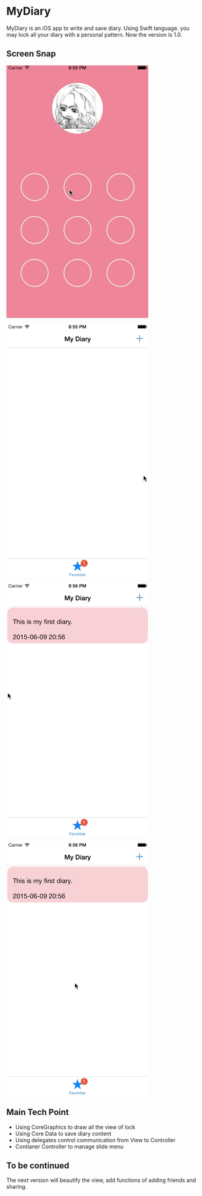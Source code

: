 # MyDiary
MyDiary is an iOS app to write and save diary. Using Swift language. you may lock all your diary with a personal pattern. Now the version is 1.0.

## Screen Snap

![image](https://github.com/Snowgan/MyDiary/blob/master/MyDiarySnap01.gif)

![image](https://github.com/Snowgan/MyDiary/blob/master/MyDiarySnap02.gif)

![image](https://github.com/Snowgan/MyDiary/blob/master/MyDiarySnap03.gif)

![image](https://github.com/Snowgan/MyDiary/blob/master/MyDiarySnap04.gif)

## Main Tech Point
* Using CoreGraphics to draw all the view of lock
* Using Core Data to save diary content
* Using delegates control communication from View to Controller
* Contianer Controller to manage slide menu

## To be continued
The next version will beautify the view, add functions of adding friends and sharing. 

